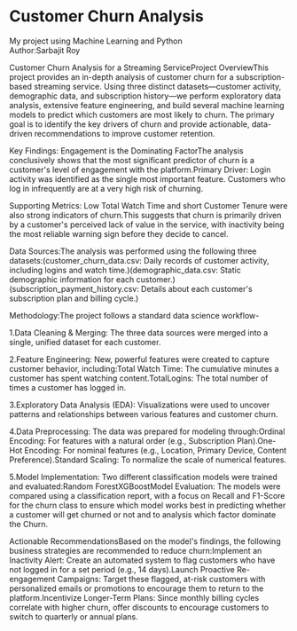 # Customer Churn Analysis
My project using Machine Learning and Python
<br>
Author:Sarbajit Roy

Customer Churn Analysis for a Streaming ServiceProject OverviewThis project provides an in-depth analysis of customer churn for a subscription-based streaming service. Using three distinct datasets—customer activity, demographic data, and subscription history—we perform exploratory data analysis, extensive feature engineering, and build several machine learning models to predict which customers are most likely to churn. The primary goal is to identify the key drivers of churn and provide actionable, data-driven recommendations to improve customer retention.

Key Findings: Engagement is the Dominating FactorThe analysis conclusively shows that the most significant predictor of churn is a customer's level of engagement with the platform.Primary Driver: Login activity was identified as the single most important feature. Customers who log in infrequently are at a very high risk of churning.

Supporting Metrics: Low Total Watch Time and short Customer Tenure were also strong indicators of churn.This suggests that churn is primarily driven by a customer's perceived lack of value in the service, with inactivity being the most reliable warning sign before they decide to cancel.

Data Sources:The analysis was performed using the following three datasets:(customer_churn_data.csv: Daily records of customer activity, including logins and watch time.)(demographic_data.csv: Static demographic information for each customer.)(subscription_payment_history.csv: Details about each customer's subscription plan and billing cycle.)

Methodology:The project follows a standard data science workflow- 

1.Data Cleaning & Merging: The three data sources were merged into a single, unified dataset for each customer.

2.Feature Engineering: New, powerful features were created to capture customer behavior, including:Total Watch Time: The cumulative minutes a customer has spent watching content.TotalLogins: The total number of times a customer has logged in. 

3.Exploratory Data Analysis (EDA): Visualizations were used to uncover patterns and relationships between various features and customer churn.

4.Data Preprocessing: The data was prepared for modeling through:Ordinal Encoding: For features with a natural order (e.g., Subscription Plan).One-Hot Encoding: For nominal features (e.g., Location, Primary Device, Content Preference).Standard Scaling: To normalize the scale of numerical features. 

5.Model Implementation: Two different classification models were trained and evaluated:Random ForestXGBoostModel Evaluation: The models were compared using a classification report, with a focus on Recall and F1-Score for the churn class to ensure which model works best in predicting whether a customer will get churned or not and to analysis which factor dominate the Churn.

Actionable RecommendationsBased on the model's findings, the following business strategies are recommended to reduce churn:Implement an Inactivity Alert: Create an automated system to flag customers who have not logged in for a set period (e.g., 14 days).Launch Proactive Re-engagement Campaigns: Target these flagged, at-risk customers with personalized emails or promotions to encourage them to return to the platform.Incentivize Longer-Term Plans: Since monthly billing cycles correlate with higher churn, offer discounts to encourage customers to switch to quarterly or annual plans.

